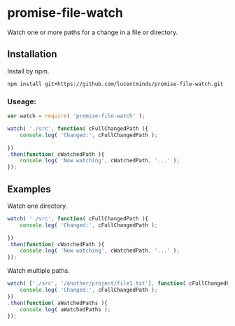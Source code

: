 # promise-file-watch
Watch one or more paths for a change in a file or directory.

## Installation

Install by npm.

```shell
npm install git+https://github.com/lucentminds/promise-file-watch.git
```

### Useage:

```js
var watch = require( 'promise-file-watch' );

watch( './src', function( cFullChangedPath ){
    console.log( 'Changed:', cFullChangedPath );

})
.then(function( cWatchedPath ){
    console.log( 'Now watching', cWatchedPath, '...' );
});
```

## Examples

Watch one directory.

```js
watch( './src', function( cFullChangedPath ){
    console.log( 'Changed:', cFullChangedPath );

})
.then(function( cWatchedPath ){
    console.log( 'Now watching', cWatchedPath, '...' );
});
```

Watch multiple paths.

```js
watch( ['./src', '/another/project/file1.txt'], function( cFullChangedPath ){
    console.log( 'Changed:', cFullChangedPath );
})
.then(function( aWatchedPaths ){
    console.log( aWatchedPaths );
});
```